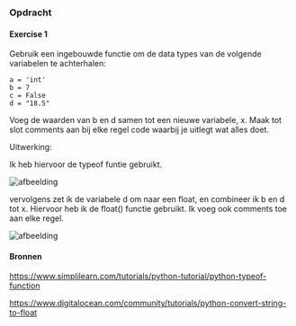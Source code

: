 ### Opdracht

#### Exercise 1

Gebruik een ingebouwde functie om de data types van de volgende variabelen te achterhalen:

    a = 'int'
    b = 7
    c = False
    d = "18.5"

Voeg de waarden van b en d samen tot een nieuwe variabele, x. Maak tot slot comments aan bij elke regel code waarbij je uitlegt wat alles doet.

Uitwerking:

Ik heb hiervoor de typeof funtie gebruikt.
    
![afbeelding](https://github.com/techgrounds/techgrounds-Allardyg/assets/132412310/674ee836-fcdc-4862-bd24-2e0d4ff9ceac)

vervolgens zet ik de variabele d om naar een float, en combineer ik b en d tot x. Hiervoor heb ik de float() functie gebruikt. Ik voeg ook comments toe aan elke regel.

![afbeelding](https://github.com/techgrounds/techgrounds-Allardyg/assets/132412310/d8badea4-be6b-4e39-b465-9265f793de9a)

#### Bronnen

https://www.simplilearn.com/tutorials/python-tutorial/python-typeof-function

https://www.digitalocean.com/community/tutorials/python-convert-string-to-float
